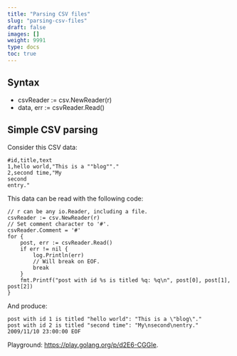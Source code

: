 ```yaml
---
title: "Parsing CSV files"
slug: "parsing-csv-files"
draft: false
images: []
weight: 9991
type: docs
toc: true
---
```


## Syntax
* csvReader := csv.NewReader(r)
* data, err := csvReader.Read()

## Simple CSV parsing
Consider this CSV data:

    #id,title,text
    1,hello world,"This is a ""blog""."
    2,second time,"My
    second
    entry."

This data can be read with the following code:

    // r can be any io.Reader, including a file.
    csvReader := csv.NewReader(r)
    // Set comment character to '#'.
    csvReader.Comment = '#'
    for {
        post, err := csvReader.Read()
        if err != nil {
            log.Println(err)
            // Will break on EOF.
            break
        }
        fmt.Printf("post with id %s is titled %q: %q\n", post[0], post[1], post[2])
    }

And produce:

    post with id 1 is titled "hello world": "This is a \"blog\"."
    post with id 2 is titled "second time": "My\nsecond\nentry."
    2009/11/10 23:00:00 EOF

Playground: https://play.golang.org/p/d2E6-CGGIe.


